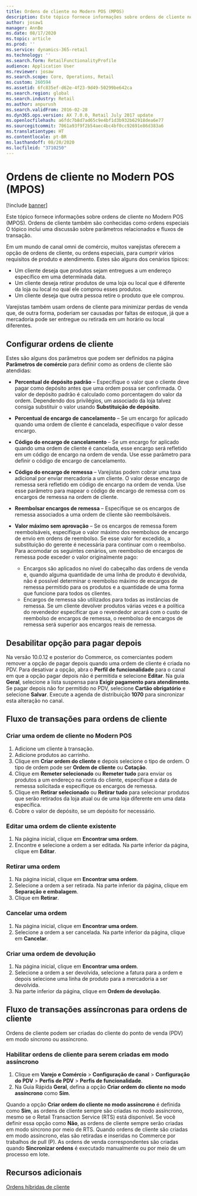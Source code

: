 ```yaml
---
title: Ordens de cliente no Modern POS (MPOS)
description: Este tópico fornece informações sobre ordens de cliente no Modern POS (MPOS). Ordens de cliente também são conhecidas como ordens especiais O tópico inclui uma discussão sobre parâmetros relacionados e fluxos de transação.
author: josaw1
manager: AnnBe
ms.date: 08/17/2020
ms.topic: article
ms.prod: ''
ms.service: dynamics-365-retail
ms.technology: ''
ms.search.form: RetailFunctionalityProfile
audience: Application User
ms.reviewer: josaw
ms.search.scope: Core, Operations, Retail
ms.custom: 260594
ms.assetid: 6fc835ef-d62e-4f23-9d49-50299be642ca
ms.search.region: global
ms.search.industry: Retail
ms.author: anpurush
ms.search.validFrom: 2016-02-28
ms.dyn365.ops.version: AX 7.0.0, Retail July 2017 update
ms.openlocfilehash: a6fdc7b8d7ad65c9e4bf1d3b932b62918dea6e77
ms.sourcegitcommit: 7061a93f9f2b54aec4bc4bf0cc92691e86d383a6
ms.translationtype: HT
ms.contentlocale: pt-BR
ms.lasthandoff: 08/20/2020
ms.locfileid: "3710250"
---
```

# <a name="customer-orders-in-modern-pos-mpos"></a>Ordens de cliente no Modern POS (MPOS)

[!include [banner](includes/banner.md)]

Este tópico fornece informações sobre ordens de cliente no Modern POS (MPOS). Ordens de cliente também são conhecidas como ordens especiais O tópico inclui uma discussão sobre parâmetros relacionados e fluxos de transação.

Em um mundo de canal omni de comércio, muitos varejistas oferecem a opção de ordens de cliente, ou ordens especiais, para cumprir vários requisitos de produto e atendimento. Estes são alguns dos cenários típicos:

- Um cliente deseja que produtos sejam entregues a um endereço específico em uma determinada data.
- Um cliente deseja retirar produtos de uma loja ou local que é diferente da loja ou local no qual ele comprou esses produtos.
- Um cliente deseja que outra pessoa retire o produto que ele comprou.

Varejistas também usam ordens de cliente para minimizar perdas de venda que, de outra forma, poderiam ser causadas por faltas de estoque, já que a mercadoria pode ser entregue ou retirada em um horário ou local diferentes.

## <a name="set-up-customer-orders"></a>Configurar ordens de cliente

Estes são alguns dos parâmetros que podem ser definidos na página **Parâmetros de comércio** para definir como as ordens de cliente são atendidas:

- **Percentual de depósito padrão** – Especifique o valor que o cliente deve pagar como depósito antes que uma ordem possa ser confirmada. O valor de depósito padrão é calculado como porcentagem do valor da ordem. Dependendo dos privilégios, um associado da loja talvez consiga substituir o valor usando **Substituição de depósito**.
- **Percentual de encargo de cancelamento** – Se um encargo for aplicado quando uma ordem de cliente é cancelada, especifique o valor desse encargo.
- **Código do encargo de cancelamento** – Se um encargo for aplicado quando uma ordem de cliente é cancelada, esse encargo será refletido em um código de encargo na ordem de venda. Use esse parâmetro para definir o código de encargo de cancelamento.
- **Código do encargo de remessa** – Varejistas podem cobrar uma taxa adicional por enviar mercadoria a um cliente. O valor desse encargo de remessa será refletido em código de encargo na ordem de venda. Use esse parâmetro para mapear o código de encargo de remessa com os encargos de remessa na ordem de cliente.
- **Reembolsar encargos de remessa** – Especifique se os encargos de remessa associados a uma ordem de cliente são reembolsáveis.
- **Valor máximo sem aprovação** – Se os encargos de remessa forem reembolsáveis, especifique o valor máximo dos reembolsos de encargo de envio em ordens de reembolso. Se esse valor for excedido, a substituição do gerente é necessária para continuar com o reembolso. Para acomodar os seguintes cenários, um reembolso de encargos de remessa pode exceder o valor originalmente pago:

    - Encargos são aplicados no nível do cabeçalho das ordens de venda e, quando alguma quantidade de uma linha de produto é devolvida, não é possível determinar o reembolso máximo de encargos de remessa permitido para os produtos e a quantidade de uma forma que funcione para todos os clientes.
    - Encargos de remessa são utilizados para todas as instâncias de remessa. Se um cliente devolver produtos várias vezes e a política do revendedor especificar que o revendedor arcará com o custo de reembolso de encargos de remessa, o reembolso de encargos de remessa será superior aos encargos reais de remessa.
    

## <a name="disable-option-to-pay-later"></a>Desabilitar opção para pagar depois

Na versão 10.0.12 e posterior do Commerce, os comerciantes podem remover a opção de pagar depois quando uma ordem de cliente é criada no PDV. Para desativar a opção, abra o **Perfil de funcionalidade** para o canal em que a opção pagar depois não é permitida e selecione **Editar**. Na guia **Geral**, selecione a lista suspensa para **Exigir pagamento para atendimento**. Se pagar depois não for permitido no PDV, selecione **Cartão obrigatório** e selecione **Salvar**. Execute a agenda de distribuição **1070** para sincronizar esta alteração no canal. 

## <a name="transaction-flow-for-customer-orders"></a>Fluxo de transações para ordens de cliente

### <a name="create-a-customer-order-in-modern-pos"></a>Criar uma ordem de cliente no Modern POS

1. Adicione um cliente à transação.
2. Adicione produtos ao carrinho.
3. Clique em **Criar ordem do cliente** e depois selecione o tipo de ordem. O tipo de ordem pode ser **Ordem de cliente** ou **Cotação**.
4. Clique em **Remeter selecionado** ou **Remeter tudo** para enviar os produtos a um endereço na conta do cliente, especifique a data de remessa solicitada e especifique os encargos de remessa.
5. Clique em **Retirar selecionado** ou **Retirar tudo** para selecionar produtos que serão retirados da loja atual ou de uma loja diferente em uma data específica.
6. Cobre o valor de depósito, se um depósito for necessário.

### <a name="edit-an-existing-customer-order"></a>Editar uma ordem de cliente existente

1. Na página inicial, clique em **Encontrar uma ordem**.
2. Encontre e selecione a ordem a ser editada. Na parte inferior da página, clique em **Editar**.

### <a name="pick-up-an-order"></a>Retirar uma ordem

1. Na página inicial, clique em **Encontrar uma ordem**.
2. Selecione a ordem a ser retirada. Na parte inferior da página, clique em **Separação e embalagem**.
3. Clique em **Retirar**.

### <a name="cancel-an-order"></a>Cancelar uma ordem

1. Na página inicial, clique em **Encontrar uma ordem**.
2. Selecione a ordem a ser cancelada. Na parte inferior da página, clique em **Cancelar**.

### <a name="create-a-return-order"></a>Criar uma ordem de devolução

1. Na página inicial, clique em **Encontrar uma ordem**.
2. Selecione a ordem a ser devolvida, selecione a fatura para a ordem e depois selecione uma linha de produto para a mercadoria a ser devolvida.
3. Na parte inferior da página, clique em **Ordem de devolução**.

## <a name="asynchronous-transaction-flow-for-customer-orders"></a>Fluxo de transações assíncronas para ordens de cliente

Ordens de cliente podem ser criadas do cliente do ponto de venda (PDV) em modo síncrono ou assíncrono.

### <a name="enable-customer-orders-to-be-created-in-asynchronous-mode"></a>Habilitar ordens de cliente para serem criadas em modo assíncrono

1. Clique em **Varejo e Comércio** &gt; **Configuração de canal** &gt; **Configuração do PDV** &gt; **Perfis de PDV** &gt; **Perfis de funcionalidade**.
2. Na Guia Rápida **Geral**, defina a opção **Criar ordem do cliente no modo assíncrono** como **Sim**.

Quando a opção **Criar ordem do cliente no modo assíncrono** é definida como **Sim**, as ordens de cliente sempre são criadas no modo assíncrono, mesmo se o Retail Transaction Service (RTS) está disponível. Se você definir essa opção como **Não**, as ordens de cliente sempre serão criadas em modo síncrono por meio de RTS. Quando ordens de cliente são criadas em modo assíncrono, elas são retiradas e inseridas no Commerce por trabalhos de pull (P). As ordens de venda correspondentes são criadas quando **Sincronizar ordens** é executado manualmente ou por meio de um processo em lote.

## <a name="additional-resources"></a>Recursos adicionais

[Ordens híbridas de cliente](hybrid-customer-orders.md)
